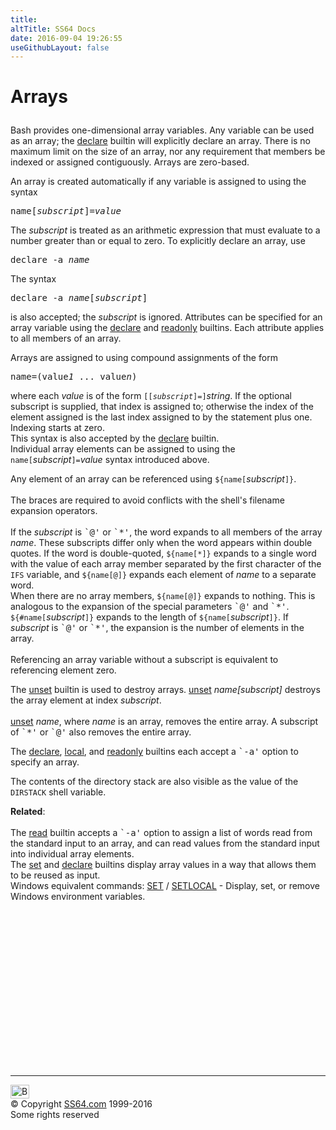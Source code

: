 ```yaml
---
title:
altTitle: SS64 Docs
date: 2016-09-04 19:26:55
useGithubLayout: false
---
```

<!-- #EndLibraryItem --><h1>
Arrays</h1> 
<p>Bash provides one-dimensional array variables. Any variable can be used as 
  an array; the <a href="declare.html">declare</a> builtin 
  will explicitly declare an array. There is no maximum limit on the size of an 
  array, nor any requirement that members be indexed or assigned contiguously. 
  Arrays are zero-based. </p>
<p>An array is created automatically if any variable is assigned to using the 
  syntax 
</p><pre>name[<var>subscript</var>]=<var>value</var></pre>
<p>The <var>subscript</var> is treated as an arithmetic expression that must evaluate 
  to a number greater than or equal to zero. To explicitly declare an array, use 
</p><pre>declare -a <var>name</var>
</pre>
<p>The syntax 
</p><pre>declare -a <var>name</var>[<var>subscript</var>]</pre>
<p>is also accepted; the <var>subscript</var> is ignored. Attributes can be specified 
  for an array variable using the <a href="declare.html">declare</a> and 
  <a href="readonly.html">readonly</a> builtins. Each attribute 
  applies to all members of an array. </p>
<p>Arrays are assigned to using compound assignments of the form 
</p><pre>name=(value<var>1</var> ... value<var>n</var>)</pre>
<p>where each <var>value</var> is of the form <code>[[<var>subscript</var>]=]</code><var>string</var>. 
  If the optional subscript is supplied, that index is assigned to; otherwise 
  the index of the element assigned is the last index assigned to by the statement 
  plus one. Indexing starts at zero.<br>
  This syntax is also accepted by the <a href="declare.html">declare</a> 
  builtin. <br>
  Individual array elements can be assigned to using the <code>name[</code><var>subscript</var><code>]=</code><var>value</var> 
  syntax introduced above. </p>
<p>Any element of an array can be referenced using <code>${name[</code><var>subscript</var><code>]}</code>. 
  <br>
  <br>
  The braces are required to avoid conflicts with the shell's filename expansion 
  operators. <br>
  <br>
  If the <var>subscript</var> is <samp>`@'</samp> or <samp>`*'</samp>, the word 
  expands to all members of the array <var>name</var>. These subscripts differ 
  only when the word appears within double quotes. If the word is double-quoted, 
  <code>${name[*]}</code> expands to a single word with the value of each array 
  member separated by the first character of the <code>IFS</code> variable, and 
  <code>${name[@]}</code> expands each element of <var>name</var> to a separate 
  word. <br>
  When there are no array members, <code>${name[@]}</code> expands to nothing. 
  This is analogous to the expansion of the special parameters <samp>`@'</samp> 
  and <samp>`*'</samp>. <code>${#name[</code><var>subscript</var><code>]}</code> 
  expands to the length of <code>${name[</code><var>subscript</var><code>]}</code>. 
  If <var>subscript</var> is <samp>`@'</samp> or <samp>`*'</samp>, the expansion 
  is the number of elements in the array. <br>
  <br>
  Referencing an array variable without a subscript is equivalent to referencing 
  element zero. </p>
<p>The <a href="unset.html">unset</a> builtin is used to destroy arrays. 
  <a href="unset.html">unset</a> <var>name[subscript]</var> destroys the 
  array element at index <var>subscript</var>.<br>
  <br>
  <a href="unset.html">unset</a> <var>name</var>, where <var>name</var> 
  is an array, removes the entire array. A subscript of <samp>`*'</samp> or <samp>`@'</samp> 
  also removes the entire array. </p>
<p>The <a href="declare.html">declare</a>, <a href="local.html">local</a>, 
  and <a href="readonly.html">readonly</a> builtins each accept a <samp>`-a'</samp> 
option to specify an array. </p>
<p>The contents of the directory stack are also visible as the value of the <code>DIRSTACK</code> 
  shell variable.</p>
<p><b>Related</b>:<br>
  <br>
  The <a href="read.html">read</a> builtin accepts a <samp>`-a'</samp> 
  option to assign a list of words read from the standard input to an array, and 
  can read values from the standard input into individual array elements. <br>
  The <a href="set.html">set</a> and <a href="declare.html">declare</a> 
  builtins display array values in a way that allows them to be reused as input. <br>
Windows equivalent commands: <a href="../nt/set.html">
  SET</a> / <a href="../nt/setlocal.html">SETLOCAL</a> - Display, set, or remove Windows  environment variables.</p><!-- #BeginLibraryItem "/Library/foot_bash.lbi" --><p>
<!-- bash300 -->
<ins class="adsbygoogle" style="display:inline-block;width:300px;height:250px" data-ad-client="ca-pub-6140977852749469" data-ad-slot="4615356305"></ins>
<script>
(adsbygoogle = window.adsbygoogle || []).push({});
</script></p>
<hr>
<div id="bl" class="footer"><a href="syntax-arrays.html#"><img src="../images/top.png" width="30" height="22" alt="Back to the Top"></a></div>
<div id="br" class="footer, tagline">© Copyright <a href="../index.html">SS64.com</a> 1999-2016<br>
Some rights reserved</div><!-- #EndLibraryItem -->

